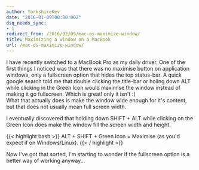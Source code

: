```yaml
---
author: YorkshireKev
date: "2016-01-09T00:00:00Z"
dsq_needs_sync:
- 1
redirect_from: /2016/02/09/mac-os-maximize-window/
title: Maximizing a window on a MacBook
url: /mac-os-maximize-window/
---
```

I have recently switched to a MacBook Pro as my daily driver. One of the first things I noticed was that there was no maximise button on application windows, only a fullscreen option that hides the top status-bar. A quick google search told me that double clicking the title-bar or holing down ALT while clicking in the Green Icon would maximise the window instead of making it go fullscreen. Which is great! only it isn't :(  
What that actually does is make the window wide enough for it's content, but that does not usually mean full screen width.

I eventually discovered that holding down SHIFT + ALT while clicking on the Green Icon does make the window fill the screen width and height.

{{< highlight bash >}}
ALT + SHIFT + Green Icon = Maximise (as you'd expect if on Windows/Linux).
{{< / highlight >}}

Now I've got that sorted, I'm starting to wonder if the fullscreen option is a better way of working anyway...
